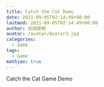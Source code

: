 ```yaml
---
title: Catch the Cat Demo
date: 2021-09-05T02:14:49+08:00
lastmod: 2021-09-05T02:14:49+08:00
author: 安田俊樹
avatar: /avatar/Avatar3.jpg
categories:
  - Game
tags:
  - Game
mathjax: true
---
```

Catch the Cat Game Demo
<!--more-->
<head>
    <meta name="viewport" content="width=device-width  initial-scale=0.7, maximum-scale=1.0, user-scalable=0" charset="UTF-8">
    <title>Catch That Cat!</title>
    <script src="/js/CTC/phaser.min.js"></script>
    <script src="/js/CTC/catch-the-cat.js"></script>
    <style>
        #catch-the-cat {
            display: flex;
            justify-content: center;
        }
    </style>
</head>

<div id="catch-the-cat"></div>
<script>
    window.game = new CatchTheCatGame({
        w: 11,
        h: 11,
        r: 20,
        backgroundColor: 0xeeeeee,
        parent: 'catch-the-cat',
        statusBarAlign: 'center',
        credit: '俊樹'
    });
</script>